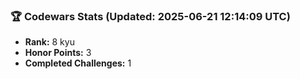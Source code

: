 ### 🏆 Codewars Stats (Updated: 2025-06-21 12:14:09 UTC)

- **Rank:** 8 kyu
- **Honor Points:** 3
- **Completed Challenges:** 1
